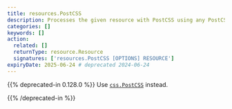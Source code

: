 ```yaml
---
title: resources.PostCSS
description: Processes the given resource with PostCSS using any PostCSS plugin.
categories: []
keywords: []
action:
  related: []
  returnType: resource.Resource
  signatures: ['resources.PostCSS [OPTIONS] RESOURCE']
expiryDate: 2025-06-24 # deprecated 2024-06-24
---
```


{{% deprecated-in 0.128.0 %}}
Use [`css.PostCSS`] instead.

[`css.PostCSS`]: /functions/css/postcss/
{{% /deprecated-in %}}
